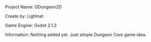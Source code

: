 Project Name: GDungeon2D

Create by: Lightnet

Game Engine: Godot 2.1.3

Information: Nothing added yet. Just simple Dungeon Core game idea.
